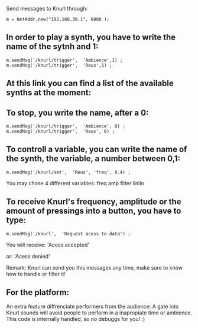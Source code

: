 
Send messages to Knurl through:

```
m = NetAddr.new("192.168.30.1", 6000 );
```

## In order to play a synth, you have to write the name of the sytnh and 1:

```
m.sendMsg('/knurl/trigger',  'Ambience',1) ;
m.sendMsg('/knurl/trigger',  'Reus',1) ;
```

## At this link you can find a list of the available synths at the moment:

## To stop, you write the name, after a 0:

```
m.sendMsg('/knurl/trigger',  'Ambience', 0) ;
m.sendMsg('/knurl/trigger',  'Reus', 0) ;
```

## To controll a variable, you can write the name of the synth, the variable, a number between 0,1:
```
m.sendMsg('/knurl/set',  'Reus', 'freq', 0.4) ;
```

You may chose 4 different variables:
freq amp filter linlin


## To receive Knurl's frequency, amplitude or the amount of pressings into a button, you have to type:

```
m.sendMsg('/knurl',  'Request acess to data') ;
```

You will receive:
'Acess accepted'

or:
'Acess denied'

Remark: Knurl can send you this messages any time, make sure to know how to handle or filter it!



## For the platform:

An extra feature diffrenciate performers from the audience: A gate into Knurl sounds will avoid people to perform in a inapropiate time or ambience. This code is internally handled, so no debuggs for you!  :) 
